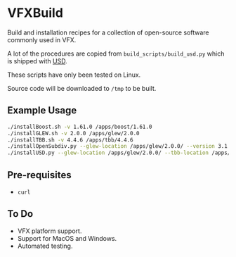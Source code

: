 # VFXBuild

Build and installation recipes for a collection of open-source software commonly used in VFX.

A lot of the procedures are copied from `build_scripts/build_usd.py` which is shipped with [USD](https://github.com/PixarAnimationStudios).

These scripts have only been tested on Linux.

Source code will be downloaded to `/tmp` to be built.

## Example Usage

```bash
./installBoost.sh -v 1.61.0 /apps/boost/1.61.0
./installGLEW.sh -v 2.0.0 /apps/glew/2.0.0
./installTBB.sh -v 4.4.6 /apps/tbb/4.4.6
./installOpenSubdiv.py --glew-location /apps/glew/2.0.0/ --version 3.1.1 /apps/opensubdiv/3.1.1
./installUSD.py --glew-location /apps/glew/2.0.0/ --tbb-location /apps/tbb/4.4.6/ --boost-location /apps/boost/1.61.0/ --opensubdiv-location /apps/opensubdiv/3.1.1/ -v 20.02 /apps/usd/20.02
```

## Pre-requisites

- `curl`


## To Do

- VFX platform support.
- Support for MacOS and Windows.
- Automated testing.
